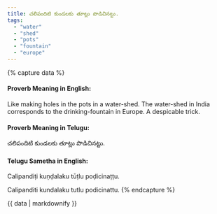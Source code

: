 ```yaml
---
title: చలిపందిటి కుండలకు తూట్లు పొడిచినట్టు.
tags:
  - "water"
  - "shed"
  - "pots"
  - "fountain"
  - "europe"
---
```


{% capture data %}
#### Proverb Meaning in English:
Like making holes in the pots in a water-shed.
The water-shed in India corresponds to the drinking-fountain in Europe.
A despicable trick.

#### Proverb Meaning in Telugu:
చలిపందిటి కుండలకు తూట్లు పొడిచినట్టు.

#### Telugu Sametha in English:
Calipandiṭi kuṇḍalaku tūṭlu poḍicinaṭṭu.

Calipanditi kundalaku tutlu podicinattu.
{% endcapture %}

{{ data | markdownify }}

